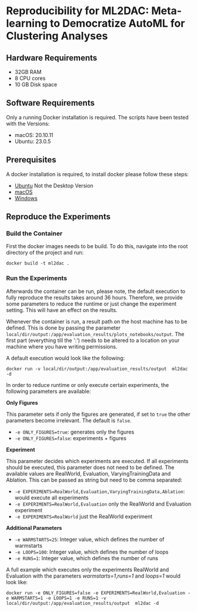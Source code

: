 # Reproducibility for ML2DAC: Meta-learning to Democratize AutoML for Clustering Analyses

## Hardware Requirements 

* 32GB RAM
* 8 CPU cores 
* 10 GB Disk space

## Software Requirements

Only a running Docker installation is required. The scripts have been tested with the Versions: 

* macOS: 20.10.11
* Ubuntu: 23.0.5


## Prerequisites 

A docker installation is required, to install docker please follow these steps:

* [Ubuntu](https://docs.docker.com/engine/install/ubuntu/) Not the Desktop Version
* [macOS](https://docs.docker.com/desktop/install/mac-install/)
* [Windows](https://docs.docker.com/desktop/install/windows-install/)

## Reproduce the Experiments 

### Build the Container

First the docker images needs to be build. To do this, navigate into the root directory of the project and run:

```
docker build -t ml2dac .
```

### Run the Experiments

Afterwards the container can be run, please note, the default execution to fully reproduce the results takes around 36 hours. Therefore, we provide some parameters to reduce the runtime or just change the experiment setting. This will have an effect on the results. 

Whenever the container is run, a result path on the host machine has to be defined. This is done by passing the parameter `local/dir/output:/app/evaluation_results/plots_notebooks/output`. The first part (everything till the ':') needs to be altered to a location on your machine where you have writing permissions. 

A default execution would look like the following: 

```
docker run -v local/dir/output:/app/evaluation_results/output  ml2dac -d
```

In order to reduce runtime or only execute certain experiments, the following parameters are available: 

**Only Figures**

This parameter sets if only the figures are generated, if set to `true` the other parameters become irrelevant. The default is `false`.

* `-e ONLY_FIGURES=true`: generates only the figures
* `-e ONLY_FIGURES=false`: experiments + figures

**Experiment**

This parameter decides which experiments are executed. If all experiments should be executed, this parameter does not need to be defined.  The available values are RealWorld, Evaluation, VaryingTrainingData and Ablation. This can be passed as string but need to be comma separated: 

* `-e EXPERIMENTS=RealWorld,Evaluation,VaryingTrainingData,Ablation`: would execute all experiments 
* `-e EXPERIMENTS=RealWorld,Evaluation` only the RealWorld and Evaluation experiment 
* `-e EXPERIMENTS=RealWorld` just the RealWorld experiment 

**Additional Parameters**

* `-e WARMSTARTS=25`: Integer value, which defines the number of warmstarts 
* `-e LOOPS=100`: Integer value, which defines the number of loops 
* `-e RUNS=1`: Integer value, which defines the number of runs 


A full example which executes only the experiments RealWorld and Evaluation with the parameters *warmstarts=1*,*runs=1* and *loops=1* would look like: 

```
docker run -e ONLY_FIGURES=false -e EXPERIMENTS=RealWorld,Evaluation -e WARMSTARTS=1 -e LOOPS=1 -e RUNS=1 -v local/dir/output:/app/evaluation_results/output  ml2dac -d
```